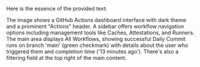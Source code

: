 Here is the essence of the provided text:

The image shows a GitHub Actions dashboard interface with dark theme and a prominent "Actions" header. A sidebar offers workflow navigation options including management tools like Caches, Attestations, and Runners. The main area displays All Workflows, showing successful Daily Commit runs on branch 'main' (green checkmark) with details about the user who triggered them and completion time ('13 minutes ago'). There's also a filtering field at the top right of the main content.